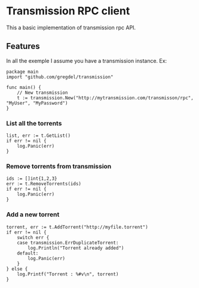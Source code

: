 # Transmission RPC client

This a basic implementation of transmission rpc API.

## Features

In all the exemple I assume you have a transmission instance. Ex:

```
package main
import "github.com/gregdel/transmission"

func main() {
	// New transmission
	t := transmission.New("http://mytransmission.com/transmisson/rpc", "MyUser", "MyPassword")
}
```

### List all the torrents

```
list, err := t.GetList()
if err != nil {
	log.Panic(err)
}
```

### Remove torrents from transmission

```
ids := []int{1,2,3}
err := t.RemoveTorrents(ids)
if err != nil {
	log.Panic(err)
}
```

### Add a new torrent

```
torrent, err := t.AddTorrent("http://myfile.torrent")
if err != nil {
	switch err {
	case transmission.ErrDuplicateTorrent:
		log.Println("Torrent already added")
	default:
		log.Panic(err)
	}
} else {
	log.Printf("Torrent : %#v\n", torrent)
}
```
